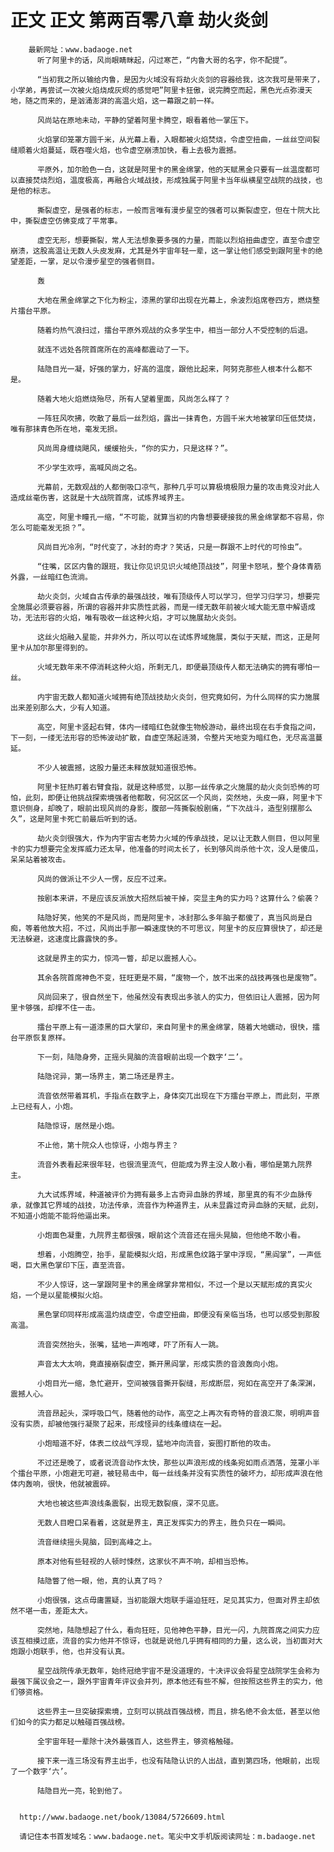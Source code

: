 # 正文 正文 第两百零八章 劫火炎剑
        最新网址：www.badaoge.net
          听了阿里卡的话，风尚眼睛眯起，闪过寒芒，“内鲁大哥的名字，你不配提”。
      
          “当初我之所以输给内鲁，是因为火域没有将劫火炎剑的容器给我，这次我可是带来了，小学弟，再尝试一次被火焰烧成灰烬的感觉吧”阿里卡狂傲，说完腾空而起，黑色光点弥漫天地，随之而来的，是汹涌澎湃的高温火焰，这一幕跟之前一样。
      
          风尚站在原地未动，平静的望着阿里卡腾空，眼看着他一掌压下。
      
          火焰掌印笼罩方圆千米，从光幕上看，入眼都被火焰焚烧，令虚空扭曲，一丝丝空间裂缝顺着火焰蔓延，既吞噬火焰，也令虚空崩溃加快，看上去极为震撼。
      
          平原外，加尔脸色一白，这就是阿里卡的黑金绵掌，他的天赋黑金只要有一丝温度都可以直接焚烧烈焰，温度极高，再融合火域战技，形成独属于阿里卡当年纵横星空战院的战技，也是他的标志。
      
          撕裂虚空，是强者的标志，一般而言唯有漫步星空的强者可以撕裂虚空，但在十院大比中，撕裂虚空仿佛变成了平常事。
      
          虚空无形，想要撕裂，常人无法想象要多强的力量，而能以烈焰扭曲虚空，直至令虚空崩溃，这股高温让无数人头皮发麻，尤其是外宇宙年轻一辈，这一掌让他们感受到跟阿里卡的绝望差距，一掌，足以令漫步星空的强者侧目。
      
          轰
      
          大地在黑金绵掌之下化为粉尘，漆黑的掌印出现在光幕上，余波烈焰席卷四方，燃烧整片擂台平原。
      
          随着灼热气浪扫过，擂台平原外观战的众多学生中，相当一部分人不受控制的后退。
      
          就连不远处各院首席所在的高峰都震动了一下。
      
          陆隐目光一凝，好强的掌力，好高的温度，跟他比起来，阿努克那些人根本什么都不是。
      
          随着大地火焰燃烧殆尽，所有人望着里面，风尚怎么样了？
      
          一阵狂风吹拂，吹散了最后一丝烈焰，露出一抹青色，方圆千米大地被掌印压低焚烧，唯有那抹青色所在地，毫发无损。
      
          风尚周身缠绕飓风，缓缓抬头，“你的实力，只是这样？”。
      
          不少学生欢呼，高喊风尚之名。
      
          光幕前，无数观战的人都倒吸口凉气，那种几乎可以算极境极限力量的攻击竟没对此人造成丝毫伤害，这就是十大战院首席，试炼界域界主。
      
          高空，阿里卡瞳孔一缩，“不可能，就算当初的内鲁想要硬接我的黑金绵掌都不容易，你怎么可能毫发无损？”。
      
          风尚目光冷冽，“时代变了，冰封的奇才？笑话，只是一群跟不上时代的可怜虫”。
      
          “住嘴，区区内鲁的跟班，我让你见识见识火域绝顶战技”，阿里卡怒吼，整个身体青筋外露，一丝暗红色流淌。
      
          劫火炎剑，火域自古传承的最强战技，唯有顶级传人可以学习，但学习归学习，想要完全施展必须要容器，所谓的容器并非实质性武器，而是一缕无数年前被火域大能无意中解语成功，无法形容的火焰，唯有吸收一丝这种火焰，才可以施展劫火炎剑。
      
          这丝火焰融入星能，并非外力，所以可以在试炼界域施展，类似于天赋，而这，正是阿里卡从加尔那里得到的。
      
          火域无数年来不停消耗这种火焰，所剩无几，即便最顶级传人都无法确实的拥有哪怕一丝。
      
          内宇宙无数人都知道火域拥有绝顶战技劫火炎剑，但究竟如何，为什么同样的实力施展出来差别那么大，少有人知道。
      
          高空，阿里卡竖起右臂，体内一缕暗红色就像生物般游动，最终出现在右手食指之间，下一刻，一缕无法形容的恐怖波动扩散，自虚空荡起涟漪，令整片天地变为暗红色，无尽高温蔓延。
      
          不少人被震撼，这股力量还未释放就知道很恐怖。
      
          阿里卡狂热盯着右臂食指，就是这种感觉，以那一丝传承之火施展的劫火炎剑恐怖的可怕，此刻，即便让他挑战探索境强者他都敢，何况区区一个风尚，突然地，头皮一麻，阿里卡下意识侧身，却晚了，眼前出现风尚的身影，腹部一阵撕裂般剧痛，“下次战斗，造型别摆那么久”，这是阿里卡死亡前最后听到的话。
      
          劫火炎剑很强大，作为内宇宙古老势力火域的传承战技，足以让无数人侧目，但以阿里卡的实力想要完全发挥威力还太早，他准备的时间太长了，长到够风尚杀他十次，没人是傻瓜，呆呆站着被攻击。
      
          风尚的做派让不少人一愣，反应不过来。
      
          按剧本来讲，不是应该反派放大招然后被干掉，突显主角的实力吗？这算什么？偷袭？
      
          陆隐好笑，他笑的不是风尚，而是阿里卡，冰封那么多年脑子都傻了，真当风尚是白痴，等着他放大招，不过，风尚出手那一瞬速度快的不可思议，阿里卡的反应算很快了，却还是无法躲避，这速度比露露快的多。
      
          这就是界主的实力，惊鸿一瞥，却足以震撼人心。
      
          其余各院首席神色不变，狂旺更是不屑，“废物一个，放不出来的战技再强也是废物”。
      
          风尚回来了，很自然坐下，他虽然没有表现出多骇人的实力，但依旧让人震撼，因为阿里卡够强，却撑不住一击。
      
          擂台平原上有一道漆黑的巨大掌印，来自阿里卡的黑金绵掌，随着大地蠕动，很快，擂台平原恢复原样。
      
          下一刻，陆隐身旁，正摇头晃脑的流音眼前出现一个数字‘二’。
      
          陆隐诧异，第一场界主，第二场还是界主。
      
          流音依然带着耳机，手指点在数字上，身体突兀出现在下方擂台平原上，而此刻，平原上已经有人，小炮。
      
          陆隐惊讶，居然是小炮。
      
          不止他，第十院众人也惊讶，小炮与界主？
      
          流音外表看起来很年轻，也很流里流气，但能成为界主没人敢小看，哪怕是第九院界主。
      
          九大试炼界域，种道被评价为拥有最多上古奇异血脉的界域，那里真的有不少血脉传承，就像其它界域的战技，功法传承，流音作为种道界主，从未显露过奇异血脉的天赋，此刻，不知道小炮能不能将他逼出来。
      
          小炮面色凝重，九院界主都很强，眼前这个流音还在摇头晃脑，但他绝不敢小看。
      
          想着，小炮腾空，抬手，星能模拟火焰，形成黑色纹路于掌中浮现，“黑阎掌”，一声低喝，巨大黑色掌印下压，直至流音。
      
          不少人惊讶，这一掌跟阿里卡的黑金绵掌非常相似，不过一个是以天赋形成的真实火焰，一个是以星能模拟火焰。
      
          黑色掌印同样形成高温灼烧虚空，令虚空扭曲，即便没有亲临当场，也可以感受到那股高温。
      
          流音突然抬头，张嘴，猛地一声咆哮，吓了所有人一跳。
      
          声音太大太响，竟直接崩裂虚空，撕开黑阎掌，形成实质的音浪轰向小炮。
      
          小炮目光一缩，急忙避开，空间被强音撕开裂缝，形成断层，宛如在高空开了条深渊，震撼人心。
      
          流音昂起头，深呼吸口气，随着他的动作，高空之上再次有奇特的音浪汇聚，明明声音没有实质，却被他强行凝聚了起来，形成怪异的线条缠绕在一起。
      
          小炮暗道不好，体表二纹战气浮现，猛地冲向流音，妄图打断他的攻击。
      
          不过还是晚了，或者说流音动作太快，那些以声浪形成的线条宛如雨点洒落，笼罩小半个擂台平原，小炮避无可避，被轻易击中，每一丝线条并没有实质性的破坏力，却形成声浪在他体内轰响，很快，他就被震碎。
      
          大地也被这些声浪线条震裂，出现无数裂痕，深不见底。
      
          无数人目瞪口呆看着，这就是界主，真正发挥实力的界主，胜负只在一瞬间。
      
          流音继续摇头晃脑，回到高峰之上。
      
          原本对他有些轻视的人顿时悚然，这家伙不声不响，却相当恐怖。
      
          陆隐瞥了他一眼，他，真的认真了吗？
      
          小炮很强，这点毋庸置疑，当初能跟大炮联手逼迫狂旺，足见其实力，但面对界主却依然不堪一击，差距太大。
      
          突然地，陆隐想起了什么，看向狂旺，见他神色平静，目光一闪，九院首席之间实力应该互相摸过底，流音的实力他并不惊讶，也就是说他几乎拥有相同的力量，这么说，当初面对大炮跟小炮联手，他，也并没有认真。
      
          星空战院传承无数年，始终冠绝宇宙不是没道理的，十决评议会将星空战院学生会称为最强下属议会之一，跟外宇宙青年评议会并列，原本他还有些不解，但按照这些界主的实力，他们够资格。
      
          这些界主一旦突破探索境，立刻可以挑战百强战榜，而且，排名绝不会太低，甚至以他们如今的实力都足以触碰百强战榜。
      
          全宇宙年轻一辈除十决外最强百人，这些界主，够资格触碰。
      
          接下来一连三场没有界主出手，也没有陆隐认识的人出战，直到第四场，他眼前，出现了一个数字‘六’。
      
          陆隐目光一亮，轮到他了。
      
      
      http://www.badaoge.net/book/13084/5726609.html
      
      请记住本书首发域名：www.badaoge.net。笔尖中文手机版阅读网址：m.badaoge.net